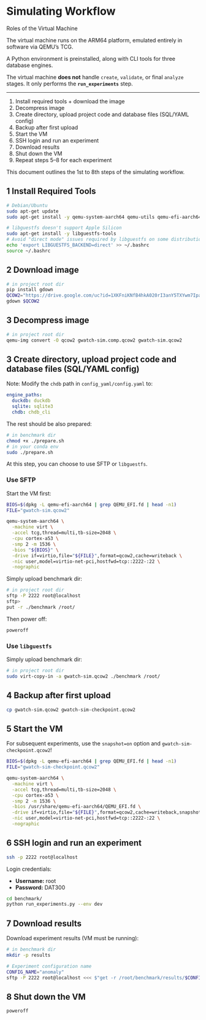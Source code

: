 # Simulating Workflow

Roles of the Virtual Machine

The virtual machine runs on the ARM64 platform, emulated entirely in software via QEMU’s TCG.

A Python environment is preinstalled, along with CLI tools for three database engines.

The virtual machine **does not** handle `create`, `validate`, or final `analyze` stages. It only performs the **`run_experiments`** step.

---

1. Install required tools + download the image
2. Decompress image
3. Create directory, upload project code and database files (SQL/YAML config)
4. Backup after first upload
5. Start the VM
6. SSH login and run an experiment
7. Download results
8. Shut down the VM
9. Repeat steps 5–8 for each experiment

This document outlines the 1st to 8th steps of the simulating workflow.

## 1 Install Required Tools

```bash
# Debian/Ubuntu
sudo apt-get update
sudo apt-get install -y qemu-system-aarch64 qemu-utils qemu-efi-aarch64

# libguestfs doesn't support Apple Silicon
sudo apt-get install -y libguestfs-tools
# Avoid "direct mode" issues required by libguestfs on some distributions
echo 'export LIBGUESTFS_BACKEND=direct' >> ~/.bashrc
source ~/.bashrc
```

## 2 Download image

```bash
# in project root dir
pip install gdown
QCOW2="https://drive.google.com/uc?id=1XKFniKNfB4hkA020rI3anY5TXYwm7Ipa"
gdown $QCOW2
```

## 3 Decompress image

```bash
# in project root dir
qemu-img convert -O qcow2 gwatch-sim.comp.qcow2 gwatch-sim.qcow2
```

## 3 Create directory, upload project code and database files (SQL/YAML config)

Note: Modify the `chdb` path in `config_yaml/config.yaml` to:

```yaml
engine_paths:
  duckdb: duckdb
  sqlite: sqlite3
  chdb: chdb_cli
```

The rest should be also prepared:

```bash
# in benchmark dir
chmod +x ./prepare.sh
# in your conda env
sudo ./prepare.sh
```

At this step, you can choose to use SFTP or `libguestfs`.

### Use SFTP

Start the VM first:

```bash
BIOS=$(dpkg -L qemu-efi-aarch64 | grep QEMU_EFI.fd | head -n1)
FILE="gwatch-sim.qcow2"

qemu-system-aarch64 \
  -machine virt \
  -accel tcg,thread=multi,tb-size=2048 \
  -cpu cortex-a53 \
  -smp 2 -m 1536 \
  -bios "${BIOS}" \
  -drive if=virtio,file="${FILE}",format=qcow2,cache=writeback \
  -nic user,model=virtio-net-pci,hostfwd=tcp::2222-:22 \
  -nographic
```

Simply upload benchmark dir:

```bash
# in project root dir
sftp -P 2222 root@localhost
sftp>
put -r ./benchmark /root/
```

Then power off:

```bash
poweroff
```

### Use `libguestfs`

Simply upload benchmark dir:

```bash
# in project root dir
sudo virt-copy-in -a gwatch-sim.qcow2 ./benchmark /root/
```

## 4 Backup after first upload

```bash
cp gwatch-sim.qcow2 gwatch-sim-checkpoint.qcow2
```

## 5 Start the VM

For subsequent experiments, use the `snapshot=on` option and `gwatch-sim-checkpoint.qcow2`!

```bash
BIOS=$(dpkg -L qemu-efi-aarch64 | grep QEMU_EFI.fd | head -n1)
FILE="gwatch-sim-checkpoint.qcow2"

qemu-system-aarch64 \
  -machine virt \
  -accel tcg,thread=multi,tb-size=2048 \
  -cpu cortex-a53 \
  -smp 2 -m 1536 \
  -bios /usr/share/qemu-efi-aarch64/QEMU_EFI.fd \
  -drive if=virtio,file="${FILE}",format=qcow2,cache=writeback,snapshot=on \
  -nic user,model=virtio-net-pci,hostfwd=tcp::2222-:22 \
  -nographic
```

## 6 SSH login and run an experiment

```bash
ssh -p 2222 root@localhost
```

Login credentials:

- **Username:** root
- **Password:** DAT300

```bash
cd benchmark/
python run_experiments.py --env dev
```

## 7 Download results

Download experiment results (VM must be running):

```bash
# in benchmark dir
mkdir -p results

# Experiment configuration name
CONFIG_NAME="anomaly"
sftp -P 2222 root@localhost <<< $"get -r /root/benchmark/results/$CONFIG_NAME ./results/$CONFIG_NAME"
```

## 8 Shut down the VM

```bash
poweroff
```
